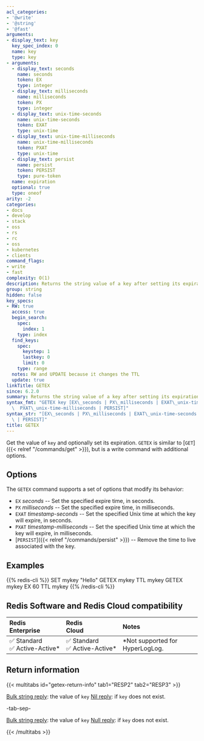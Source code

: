 ```yaml
---
acl_categories:
- '@write'
- '@string'
- '@fast'
arguments:
- display_text: key
  key_spec_index: 0
  name: key
  type: key
- arguments:
  - display_text: seconds
    name: seconds
    token: EX
    type: integer
  - display_text: milliseconds
    name: milliseconds
    token: PX
    type: integer
  - display_text: unix-time-seconds
    name: unix-time-seconds
    token: EXAT
    type: unix-time
  - display_text: unix-time-milliseconds
    name: unix-time-milliseconds
    token: PXAT
    type: unix-time
  - display_text: persist
    name: persist
    token: PERSIST
    type: pure-token
  name: expiration
  optional: true
  type: oneof
arity: -2
categories:
- docs
- develop
- stack
- oss
- rs
- rc
- oss
- kubernetes
- clients
command_flags:
- write
- fast
complexity: O(1)
description: Returns the string value of a key after setting its expiration time.
group: string
hidden: false
key_specs:
- RW: true
  access: true
  begin_search:
    spec:
      index: 1
    type: index
  find_keys:
    spec:
      keystep: 1
      lastkey: 0
      limit: 0
    type: range
  notes: RW and UPDATE because it changes the TTL
  update: true
linkTitle: GETEX
since: 6.2.0
summary: Returns the string value of a key after setting its expiration time.
syntax_fmt: "GETEX key [EX\_seconds | PX\_milliseconds | EXAT\_unix-time-seconds |\n\
  \  PXAT\_unix-time-milliseconds | PERSIST]"
syntax_str: "[EX\_seconds | PX\_milliseconds | EXAT\_unix-time-seconds | PXAT\_unix-time-milliseconds\
  \ | PERSIST]"
title: GETEX
---
```

Get the value of `key` and optionally set its expiration.
`GETEX` is similar to [`GET`]({{< relref "/commands/get" >}}), but is a write command with additional options.

## Options

The `GETEX` command supports a set of options that modify its behavior:

* `EX` *seconds* -- Set the specified expire time, in seconds.
* `PX` *milliseconds* -- Set the specified expire time, in milliseconds.
* `EXAT` *timestamp-seconds* -- Set the specified Unix time at which the key will expire, in seconds.
* `PXAT` *timestamp-milliseconds* -- Set the specified Unix time at which the key will expire, in milliseconds.
* [`PERSIST`]({{< relref "/commands/persist" >}}) -- Remove the time to live associated with the key.

## Examples

{{% redis-cli %}}
SET mykey "Hello"
GETEX mykey
TTL mykey
GETEX mykey EX 60
TTL mykey
{{% /redis-cli %}}

## Redis Software and Redis Cloud compatibility

| Redis<br />Enterprise | Redis<br />Cloud | <span style="min-width: 9em; display: table-cell">Notes</span> |
|:----------------------|:-----------------|:------|
| <span title="Supported">&#x2705; Standard</span><br /><span title="Supported"><nobr>&#x2705; Active-Active\*</nobr></span> | <span title="Supported">&#x2705; Standard</span><br /><span title="Supported"><nobr>&#x2705; Active-Active\*</nobr></span> | \*Not supported for HyperLogLog. |

## Return information

{{< multitabs id="getex-return-info" 
    tab1="RESP2" 
    tab2="RESP3" >}}

[Bulk string reply](../../develop/reference/protocol-spec#bulk-strings): the value of `key`
[Nil reply](../../develop/reference/protocol-spec#bulk-strings): if `key` does not exist.

-tab-sep-

[Bulk string reply](../../develop/reference/protocol-spec#bulk-strings): the value of `key`
[Null reply](../../develop/reference/protocol-spec#nulls): if `key` does not exist.

{{< /multitabs >}}
